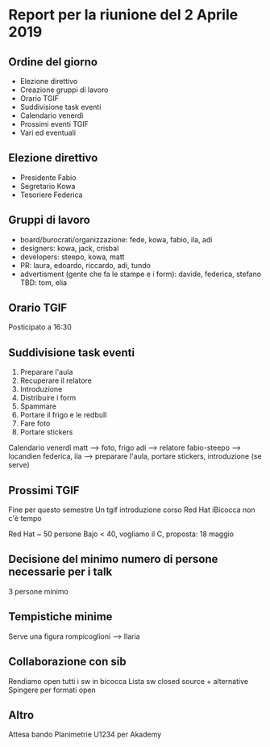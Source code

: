 # Report per la riunione del 2 Aprile 2019

## Ordine del giorno

- Elezione direttivo
- Creazione gruppi di lavoro
- Orario TGIF
- Suddivisione task eventi
- Calendario venerdì
- Prossimi eventi TGIF
- Vari ed eventuali

## Elezione direttivo

- Presidente Fabio
- Segretario Kowa
- Tesoriere Federica

## Gruppi di lavoro
  
- board/burocrati/organizzazione: fede, kowa, fabio, ila, adi
- designers: kowa, jack, crisbal
- developers: steepo, kowa, matt
- PR: laura, edoardo, riccardo, adi, tundo
- advertisment (gente che fa le stampe e i form): davide, federica, stefano
    TBD: tom, elia

## Orario TGIF

Posticipato a 16:30

## Suddivisione task eventi

1. Preparare l'aula
2. Recuperare il relatore
3. Introduzione
4. Distribuire i form
5. Spammare
6. Portare il frigo e le redbull
7. Fare foto
8. Portare stickers

Calendario venerdì
matt --> foto, frigo
adi --> relatore
fabio-steepo --> locandien
federica, ila --> preparare l'aula, portare stickers, introduzione (se serve)

## Prossimi TGIF

Fine per questo semestre
Un tgif introduzione corso Red Hat
iBicocca non c'è tempo

Red Hat ~ 50 persone
Bajo < 40, vogliamo il C, proposta: 18 maggio

## Decisione del minimo numero di persone necessarie per i talk

3 persone minimo

## Tempistiche minime

Serve una figura rompicoglioni --> Ilaria

## Collaborazione con sib

Rendiamo open tutti i sw in bicocca
Lista sw closed source + alternative
Spingere per formati open

## Altro

Attesa bando
Planimetrie U1234 per Akademy
